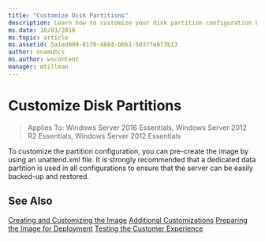 ```yaml
---
title: "Customize Disk Partitions"
description: Learn how to customize your disk partition configuration by pre-creating the image using an unattend.xml file.
ms.date: 10/03/2016
ms.topic: article
ms.assetid: 5a1ed009-81f0-4884-b6b1-5037fe873b13
author: nnamuhcs
ms.author: wscontent
manager: mtillman
---
```


# Customize Disk Partitions

>Applies To: Windows Server 2016 Essentials, Windows Server 2012 R2 Essentials, Windows Server 2012 Essentials

To customize the partition configuration, you can pre-create the image by using an unattend.xml file. It is strongly recommended that a dedicated data partition is used in all configurations to ensure that the server can be easily backed-up and restored.

## See Also
 [Creating and Customizing the Image](Creating-and-Customizing-the-Image.md)
 [Additional Customizations](Additional-Customizations.md)
 [Preparing the Image for Deployment](Preparing-the-Image-for-Deployment.md)
 [Testing the Customer Experience](Testing-the-Customer-Experience.md)
